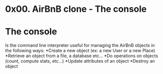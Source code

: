 # **0x00. AirBnB clone - The console**
# **The console**
Is the command line interpreter useful for managing the AirBnB objects in the following ways:
*Create a new object (ex: a new User or a new Place)
*Retrieve an object from a file, a database etc…
*Do operations on objects (count, compute stats, etc…)
*Update attributes of an object
*Destroy an object
